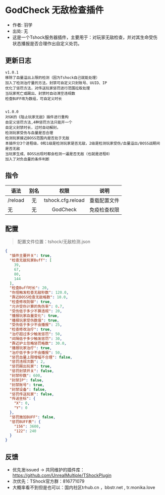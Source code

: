 # GodCheck 无敌检查插件

- 作者: 羽学
- 出处: 无
- 这是一个Tshock服务器插件，主要用于：对玩家无敌检查，并对其生命受伤状态播报是否合理作出自定义处罚。

## 更新日志

```
v1.0.1
移除了血量溢出上限的检测（因为Tshock自己就能处理）
加入了检测治疗量的方法，封禁可自定义只封账号、UUID、IP
优化了惩罚方法，对传送玩家惩罚进行范围拉取处理
当玩家死亡或踢出、封禁时自动清空违规数
检查BUFF改为数组，可自定义时长


v1.0.0
对GK的《阻止玩家无敌》插件进行重构
自定义惩罚方法,4种惩罚方法只能开一个
自定义封禁时长，过时自动解封。
检测玩家受伤与血量是否合理
检测玩家接近BOSS范围内是否处于无敌
本插件分3个进程级，0和1级是检测玩家是否无敌，2级是检测玩家受伤/血量溢出/BOSS战期间是否无敌
当玩家生成、BOSS出现时都会检测一遍是否无敌（也就是进程0）
加入了对负血量的条件判断
```

## 指令

| 语法                             | 别名  |       权限       |                   说明                   |
| -------------------------------- | :---: | :--------------: | :--------------------------------------: |
| /reload  | 无 |   tshock.cfg.reload    |    重载配置文件    |
| 无  | 无 |   GodCheck    |    免疫检查权限    |

## 配置
> 配置文件位置：tshock/无敌检测.json
```json
{
  "插件主要开关": true,
  "检查无敌玩家Buff": [
    39,
    67,
    80,
    144
  ],
  "检查Buff时长": 20,
  "伤怪触发检查无敌秒数": 120.0,
  "靠近BOSS检查无敌格数": 10.0,
  "检查修改防御": true,
  "允许受伤计算的免伤率": 0.7,
  "受伤低于多少不算违规": 20,
  "播报玩家血量变化": true,
  "播报玩家受伤数值": true,
  "受伤低于多少不会播报": 25,
  "检查修改治疗": true,
  "治疗超过多少触发惩罚": 50,
  "间隔低于多少触发惩罚": 30,
  "靠近护士忽略惩罚格数": 30.0,
  "播报玩家治疗": true,
  "治疗低于多少不会播报": 50,
  "惩罚血量上限增幅不合理": false,
  "惩罚违规次数": 2,
  "惩罚踢出玩家": true,
  "惩罚封禁开关": false,
  "封禁秒数": 600,
  "封禁IP": false,
  "封禁账号": true,
  "封禁设备": false,
  "惩罚传送玩家": false,
  "传送坐标": {
    "X": 0,
    "Y": 0
  },
  "惩罚施加BUFF": false,
  "惩罚BUFF表": {
    "156": 3600,
    "122": 240
  }
}
```
## 反馈
- 优先发issued -> 共同维护的插件库：https://github.com/UnrealMultiple/TShockPlugin
- 次优先：TShock官方群：816771079
- 大概率看不到但是也可以：国内社区trhub.cn ，bbstr.net , tr.monika.love